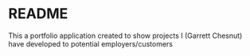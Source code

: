 # README

This a portfolio application created to show projects I (Garrett Chesnut) have 
developed to potential employers/customers